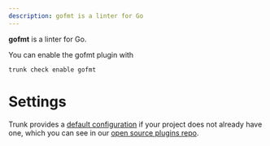 ```yaml
---
description: gofmt is a linter for Go
---
```


**gofmt** is a linter for Go.

You can enable the gofmt plugin with

```shell
trunk check enable gofmt
```

# Settings


Trunk provides a [default configuration](https://github.com/trunk-io/plugins/tree/main/linters/gofmt) if your project does not already have one,
which you can see in our [open source plugins repo](https://github.com/trunk-io/plugins/tree/main).
